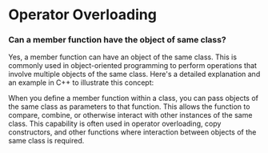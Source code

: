 # Operator Overloading

### Can a member function have the object of same class?

Yes, a member function can have an object of the same class. This is commonly used in object-oriented programming to perform operations that involve multiple objects of the same class. Here's a detailed explanation and an example in C++ to illustrate this concept:

When you define a member function within a class, you can pass objects of the same class as parameters to that function. This allows the function to compare, combine, or otherwise interact with other instances of the same class. This capability is often used in operator overloading, copy constructors, and other functions where interaction between objects of the same class is required.



